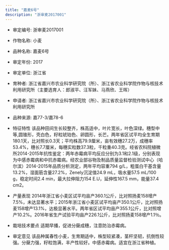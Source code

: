 ```yaml
---
title: "嘉麦6号"
description: "浙审麦2017001"
---
```

* 审定编号:  浙审麦2017001

*  作物名称:  小麦

*  品种名称:  嘉麦6号

*  审定年份:  2017

*  审定单位:  浙江省

* 育种者:  浙江省嘉兴市农业科学研究院（所）、浙江省农业科学院作物与核技术利用研究所（主要选育人：郎淑平、汪军妹、马燕欣、王晖）  

*  申请者:  浙江省嘉兴市农业科学研究院（所）、浙江省农业科学院作物与核技术利用研究所

*  品种来源:  嘉77-3/嘉78-6

*  特征特性
该品种田间生长较整齐，株高适中，叶片宽长，叶色深绿。穗型中等,圆锥形，壳白色，籽粒琥珀色、卵圆形，长芒。两年省区试平均全生育期180.1天，比对照长0.3天；平均株高79.9厘米，亩有效穗27.2万，成穗率53.4%，穗长7.7厘米，每穗实粒数37.3粒，千粒重40.3克。经省农科院植微所2014-2015年抗性鉴定：两年赤霉病平均反应分别为3.1和2.1级，分别表现为中感赤霉病和中抗赤霉病。经农业部谷物及制品质量监督检验测试中心（哈尔滨）2014-2015年品质分析测定，两年平均容重794 g/L，粗蛋白干基含量13.2%，湿面筋含量27.2%，Zenely沉淀值24.9 mL，吸水量57.5 mL/100 g，稳定时间2.4 min，最大拉伸阻力154 E.U，延伸性167.5 mm，能量37.4 cm2。

*  产量表现
2014年浙江省小麦区试平均亩产360.1公斤，比对照扬麦158增产7.5%，未达显著水平；2015年浙江省小麦区试平均亩产350.1公斤，比对照扬麦158增产13.1%，达极显著水平。两年省区试平均亩产355.1公斤，比对照增产10.2%。2016年省生产试验平均亩产226.1公斤，比对照扬麦158增产1.1％。

*  栽培技术要点
适期早播，促进分蘖成穗，注意防治赤霉病。

*  审定意见
该品种属春性小麦，生育期适中，株型较紧凑，茎秆坚韧，抗倒性较强。分蘖力强，籽粒饱满，丰产性较好。中感赤霉病。适宜在浙江省种植。
